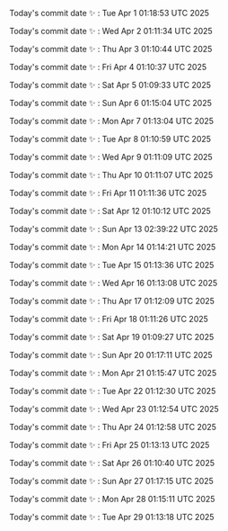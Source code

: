 Today's commit date ✨ : Tue Apr 1 01:18:53 UTC 2025 

Today's commit date ✨ : Wed Apr 2 01:11:34 UTC 2025 

Today's commit date ✨ : Thu Apr 3 01:10:44 UTC 2025 

Today's commit date ✨ : Fri Apr 4 01:10:37 UTC 2025 

Today's commit date ✨ : Sat Apr 5 01:09:33 UTC 2025 

Today's commit date ✨ : Sun Apr 6 01:15:04 UTC 2025 

Today's commit date ✨ : Mon Apr 7 01:13:04 UTC 2025 

Today's commit date ✨ : Tue Apr 8 01:10:59 UTC 2025 

Today's commit date ✨ : Wed Apr 9 01:11:09 UTC 2025 

Today's commit date ✨ : Thu Apr 10 01:11:07 UTC 2025 

Today's commit date ✨ : Fri Apr 11 01:11:36 UTC 2025 

Today's commit date ✨ : Sat Apr 12 01:10:12 UTC 2025 

Today's commit date ✨ : Sun Apr 13 02:39:22 UTC 2025 

Today's commit date ✨ : Mon Apr 14 01:14:21 UTC 2025 

Today's commit date ✨ : Tue Apr 15 01:13:36 UTC 2025 

Today's commit date ✨ : Wed Apr 16 01:13:08 UTC 2025 

Today's commit date ✨ : Thu Apr 17 01:12:09 UTC 2025 

Today's commit date ✨ : Fri Apr 18 01:11:26 UTC 2025 

Today's commit date ✨ : Sat Apr 19 01:09:27 UTC 2025 

Today's commit date ✨ : Sun Apr 20 01:17:11 UTC 2025 

Today's commit date ✨ : Mon Apr 21 01:15:47 UTC 2025 

Today's commit date ✨ : Tue Apr 22 01:12:30 UTC 2025 

Today's commit date ✨ : Wed Apr 23 01:12:54 UTC 2025 

Today's commit date ✨ : Thu Apr 24 01:12:58 UTC 2025 

Today's commit date ✨ : Fri Apr 25 01:13:13 UTC 2025 

Today's commit date ✨ : Sat Apr 26 01:10:40 UTC 2025 

Today's commit date ✨ : Sun Apr 27 01:17:15 UTC 2025 

Today's commit date ✨ : Mon Apr 28 01:15:11 UTC 2025 

Today's commit date ✨ : Tue Apr 29 01:13:18 UTC 2025 

